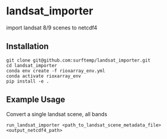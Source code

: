 # landsat_importer

import landsat 8/9 scenes to netcdf4 

## Installation


```
git clone git@github.com:surftemp/landsat_importer.git
cd landsat_importer
conda env create -f rioxarray_env.yml
conda activate rioxarray_env
pip install -e .
```

## Example Usage

Convert a single landsat scene, all bands

```
run_landsat_importer <path_to_landsat_scene_metadata_file> <output_netcdf4_path>
```





